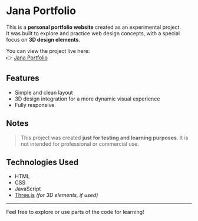 # Jana Portfolio

This is a **personal portfolio website** created as an experimental project.  
It was built to explore and practice web design concepts, with a special focus on **3D design elements**.

You can view the project live here:  
👉 [Jana Portfolio](https://janamaajjjmcr.github.io/Jana-Portfolio/)

## Features

- Simple and clean layout
- 3D design integration for a more dynamic visual experience
- Fully responsive

## Notes

> This project was created **just for testing and learning purposes**. It is not intended for professional or commercial use.

## Technologies Used

- HTML
- CSS
- JavaScript
- [Three.js](https://threejs.org/) *(for 3D elements, if used)*

---

Feel free to explore or use parts of the code for learning!
